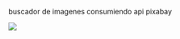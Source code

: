 buscador de imagenes consumiendo api pixabay

<img src='https://raw.githubusercontent.com/thesequencer/reactpixabay/master/captura.png'/>
